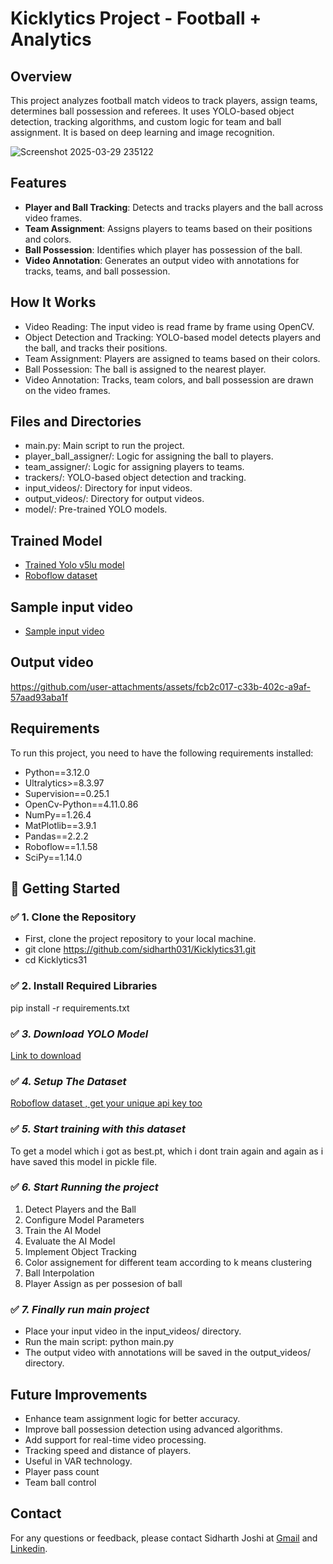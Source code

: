 # Kicklytics Project - Football + Analytics

## Overview

This project analyzes football match videos to track players, assign teams, determines ball possession and referees. It uses YOLO-based object detection, tracking algorithms, and custom logic for team and ball assignment. It is based on deep learning and image recognition.

![Screenshot 2025-03-29 235122](https://github.com/user-attachments/assets/20e58aa2-3adc-4607-858a-9d74453d3f03)

## Features
- **Player and Ball Tracking**: Detects and tracks players and the ball across video frames.
- **Team Assignment**: Assigns players to teams based on their positions and colors.
- **Ball Possession**: Identifies which player has possession of the ball.
- **Video Annotation**: Generates an output video with annotations for tracks, teams, and ball possession.

## How It Works
- Video Reading: The input video is read frame by frame using OpenCV.
- Object Detection and Tracking: YOLO-based model detects players and the ball, and tracks their positions.
- Team Assignment: Players are assigned to teams based on their colors.
- Ball Possession: The ball is assigned to the nearest player.
- Video Annotation: Tracks, team colors, and ball possession are drawn on the video frames.

## Files and Directories
- main.py: Main script to run the project.
- player_ball_assigner/: Logic for assigning the ball to players.
- team_assigner/: Logic for assigning players to teams.
- trackers/: YOLO-based object detection and tracking.
- input_videos/: Directory for input videos.
- output_videos/: Directory for output videos.
- model/: Pre-trained YOLO models.

  
## Trained Model
- [Trained Yolo v5lu model](https://drive.google.com/file/d/1A4xofTlNuG2hxRY38u8rTKSMJIaVLCFL/view?usp=sharing)
- [Roboflow dataset](https://universe.roboflow.com/roboflow-jvuqo/football-players-detection-3zvbc/dataset/1)

## Sample input video
-  [Sample input video](https://drive.google.com/file/d/1LtXotImyfxwHYCu1vxPHkxL2SA2_FmPE/view?usp=sharing)

## Output video


https://github.com/user-attachments/assets/fcb2c017-c33b-402c-a9af-57aad93aba1f


## Requirements
To run this project, you need to have the following requirements installed:
- Python==3.12.0
- Ultralytics>=8.3.97
- Supervision==0.25.1
- OpenCv-Python==4.11.0.86
- NumPy==1.26.4
- MatPlotlib==3.9.1
- Pandas==2.2.2
- Roboflow==1.1.58
- SciPy==1.14.0


## 🚀 **Getting Started**

### ✅ **1. Clone the Repository**
- First, clone the project repository to your local machine.
- git clone https://github.com/sidharth031/Kicklytics31.git
- cd Kicklytics31
  
### ✅ **2. Install Required Libraries**
pip install -r requirements.txt

### ✅ *3. Download YOLO Model*
[Link to download](https://docs.ultralytics.com/models/yolo11/)

### ✅ *4. Setup The Dataset*
[Roboflow dataset , get your unique api key too](https://universe.roboflow.com/roboflow-jvuqo/football-players-detection-3zvbc/dataset/1)

### ✅ *5. Start training with this dataset*
To get a model which i got as best.pt, which i dont train again and again as i have saved this model in pickle file.

### ✅ *6. Start Running the project*
1. Detect Players and the Ball
2. Configure Model Parameters
3. Train the AI Model
4. Evaluate the AI Model
5. Implement Object Tracking
6. Color assignement for different team according to k means clustering
7. Ball Interpolation
8. Player Assign as per possesion of ball

### ✅ *7. Finally run main project*
  - Place your input video in the input_videos/ directory.
  - Run the main script: python main.py
  - The output video with annotations will be saved in the output_videos/ directory.




## Future Improvements
- Enhance team assignment logic for better accuracy.
- Improve ball possession detection using advanced algorithms.
- Add support for real-time video processing.
- Tracking speed and distance of players.
- Useful in VAR technology.
- Player pass count
- Team ball control

## Contact
For any questions or feedback, please contact Sidharth Joshi at [Gmail](sidharthjoshi74@gmail.com) and [Linkedin](www.linkedin.com/in/sidharth-joshi-7b01a5205).








